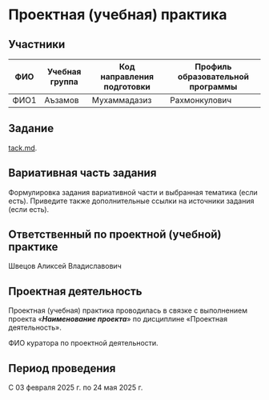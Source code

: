# Проектная (учебная) практика

## Участники

| ФИО | Учебная группа | Код направления подготовки | Профиль образовательной программы |
|-|-|-|-|
| ФИО1 |Аъзамов|Мухаммадазиз|Рахмонкулович|
## Задание

[tack.md](task.md).

## Вариативная часть задания

Формулировка задания вариативной части и выбранная тематика (если есть). Приведите также дополнительные ссылки на источники задания (если есть).

## Ответственный по проектной (учебной) практике

Швецов Аликсей Владиславович 

## Проектная деятельность

Проектная (учебная) практика проводилась в связке с выполнением проекта «***Наименование проекта***» по дисциплине «Проектная деятельность».

ФИО куратора по проектной деятельности.

## Период проведения

С 03 февраля 2025 г. по 24 мая 2025 г.

